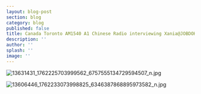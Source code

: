 ```yaml
---
layout: blog-post
section: blog
category: blog
published: false
title: Canada Toronto AM1540 A1 Chinese Radio interviewing Xania@JOBDOH
description: ''
author: ''
splash: ''
image: ''
---
```


![13631431_1762225703999562_6757555134729594507_n.jpg]({{site.baseurl}}/media/13631431_1762225703999562_6757555134729594507_n.jpg)

![13606446_1762233073998825_6346387868895973582_n.jpg]({{site.baseurl}}/media/13606446_1762233073998825_6346387868895973582_n.jpg)
